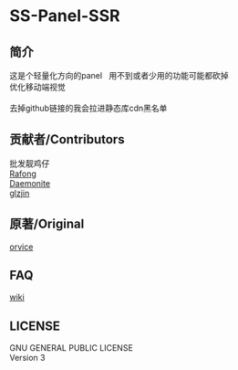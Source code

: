 SS-Panel-SSR
================
简介
--------
这是个轻量化方向的panel &nbsp; 用不到或者少用的功能可能都砍掉<br>
优化移动端视觉<br>
<br>
去掉github链接的我会拉进静态库cdn黑名单
</br>

贡献者/Contributors
----------------
批发靓鸡仔<br>
[Rafong](https://github.com/Rafong973)<br>
[Daemonite](https://github.com/Daemonite/material)<br>
[glzjin](https://github.com/glzjin/ss-panel-v3-mod)<br>

原著/Original
------------
[orvice](https://github.com/orvice)<br>

FAQ
------------------
[wiki](https://github.com/lan894734188/ss-panel-ssr/wiki)<br>

LICENSE
----------------------------
GNU GENERAL PUBLIC LICENSE<br/>
Version 3
